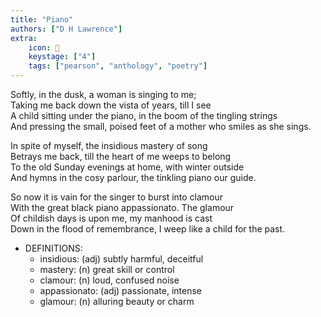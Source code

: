 ```yaml
---
title: "Piano"
authors: ["D H Lawrence"]
extra:
    icon: 🎹
    keystage: ["4"]
    tags: ["pearson", "anthology", "poetry"]
---
```

Softly, in the dusk, a woman is singing to me;   
Taking me back down the vista of years, till I see   
A child sitting under the piano, in the boom of the tingling strings   
And pressing the small, poised feet of a mother who smiles as she sings.   
  
In spite of myself, the insidious mastery of song   
Betrays me back, till the heart of me weeps to belong   
To the old Sunday evenings at home, with winter outside   
And hymns in the cosy parlour, the tinkling piano our guide.   
  
So now it is vain for the singer to burst into clamour   
With the great black piano appassionato. The glamour   
Of childish days is upon me, my manhood is cast   
Down in the flood of remembrance, I weep like a child for the past.

- DEFINITIONS:
  - insidious: (adj) subtly harmful, deceitful  
  - mastery: (n) great skill or control  
  - clamour: (n) loud, confused noise  
  - appassionato: (adj) passionate, intense  
  - glamour: (n) alluring beauty or charm
